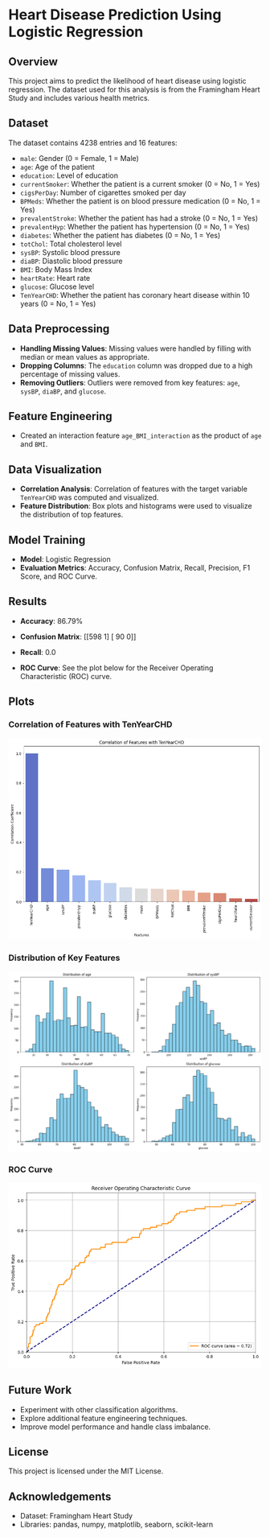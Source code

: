 # Heart Disease Prediction Using Logistic Regression

## Overview
This project aims to predict the likelihood of heart disease using logistic regression. The dataset used for this analysis is from the Framingham Heart Study and includes various health metrics.

## Dataset
The dataset contains 4238 entries and 16 features:
- `male`: Gender (0 = Female, 1 = Male)
- `age`: Age of the patient
- `education`: Level of education
- `currentSmoker`: Whether the patient is a current smoker (0 = No, 1 = Yes)
- `cigsPerDay`: Number of cigarettes smoked per day
- `BPMeds`: Whether the patient is on blood pressure medication (0 = No, 1 = Yes)
- `prevalentStroke`: Whether the patient has had a stroke (0 = No, 1 = Yes)
- `prevalentHyp`: Whether the patient has hypertension (0 = No, 1 = Yes)
- `diabetes`: Whether the patient has diabetes (0 = No, 1 = Yes)
- `totChol`: Total cholesterol level
- `sysBP`: Systolic blood pressure
- `diaBP`: Diastolic blood pressure
- `BMI`: Body Mass Index
- `heartRate`: Heart rate
- `glucose`: Glucose level
- `TenYearCHD`: Whether the patient has coronary heart disease within 10 years (0 = No, 1 = Yes)

## Data Preprocessing
- **Handling Missing Values**: Missing values were handled by filling with median or mean values as appropriate.
- **Dropping Columns**: The `education` column was dropped due to a high percentage of missing values.
- **Removing Outliers**: Outliers were removed from key features: `age`, `sysBP`, `diaBP`, and `glucose`.

## Feature Engineering
- Created an interaction feature `age_BMI_interaction` as the product of `age` and `BMI`.

## Data Visualization
- **Correlation Analysis**: Correlation of features with the target variable `TenYearCHD` was computed and visualized.
- **Feature Distribution**: Box plots and histograms were used to visualize the distribution of top features.

## Model Training
- **Model**: Logistic Regression
- **Evaluation Metrics**: Accuracy, Confusion Matrix, Recall, Precision, F1 Score, and ROC Curve.

## Results
- **Accuracy**: 86.79%
- **Confusion Matrix**:
[[598 1]
[ 90 0]]

- **Recall**: 0.0
- **ROC Curve**: See the plot below for the Receiver Operating Characteristic (ROC) curve.

## Plots
### Correlation of Features with TenYearCHD
![Correlation Plot](images/correlation_plot.png)

### Distribution of Key Features
![Feature Distribution](images/feature_distribution_plot.png)

### ROC Curve
![ROC Curve](images/roc_curve_plot.png)

## Future Work
- Experiment with other classification algorithms.
- Explore additional feature engineering techniques.
- Improve model performance and handle class imbalance.

## License
This project is licensed under the MIT License.

## Acknowledgements
- Dataset: Framingham Heart Study
- Libraries: pandas, numpy, matplotlib, seaborn, scikit-learn
